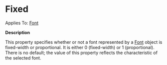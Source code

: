 




<h1 class="heading"><span class="name">Fixed</span></h1>

Applies To: [Font](./font.md)


**Description**


This property specifies whether or not a font represented by a [Font](./font.md) object is fixed-width or proportional. It is either 0 (fixed-width) or 1 (proportional). There is no default; the value of this property reflects the characteristic of the selected font.



